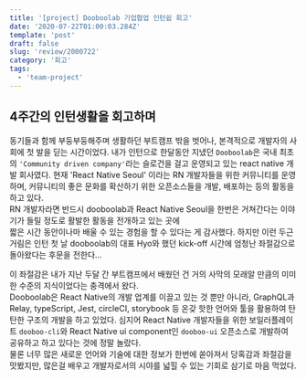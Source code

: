 ```yaml
---
title: '[project] Dooboolab 기업협업 인턴쉽 회고'
date: '2020-07-22T01:00:03.284Z'
template: 'post'
draft: false
slug: 'review/2000722'
category: '회고'
tags:
  - 'team-project'
---
```


## 4주간의 인턴생활을 회고하며

동기들과 함께 부둥부둥해주며 생활하던 부트캠프 밖을 벗어나, 본격적으로 개발자의 사회에 첫 발을 딛는 시간이었다.
내가 인턴으로 한달동안 지냈던 `Dooboolab`은 국내 최초의 `'Community driven company'`라는 슬로건을 걸고 운영되고 있는 react native 개발 회사였다. 현재 'React Native Seoul' 이라는 RN 개발자들을 위한 커뮤니티를 운영하며, 커뮤니티의 좋은 문화를 확산하기 위한 오픈소스들을 개발, 배포하는 등의 활동을 하고 있다.  
RN 개발자라면 반드시 dooboolab과 React Native Seoul을 한번은 거쳐간다는 이야기가 들릴 정도로 활발한 활동을 전개하고 있는 곳에  
짧은 시간 동안이나마 배울 수 있는 경험을 할 수 있다는 게 감사했다. 하지만 이런 두근거림은 인턴 첫 날 dooboolab의 대표 Hyo와 했던 kick-off 시간에 엄청난 좌절감으로 돌아왔다는 후문을 전한다...

이 좌절감은 내가 지난 두달 간 부트캠프에서 배웠던 건 거의 사막의 모래알 만큼의 미미한 수준의 지식이었다는 충격에서 왔다.  
Dooboolab은 React Native의 개발 업계를 이끌고 있는 것 뿐만 아니라, GraphQL과 Relay, typeScript, Jest, circleCI, storybook 등 온갖 핫한 언어와 툴을 활용하여 탄탄한 구조의 개발을 하고 있었다. 심지어 React Native 개발자들을 위한 보일러플레이트 `dooboo-cli`와 React Native ui component인 `dooboo-ui` 오픈소스로 개발하여 공유하고 하고 있다는 것에 정말 놀랐다.  
물론 너무 많은 새로운 언어와 기술에 대한 정보가 한번에 쏟아져서 당혹감과 좌절감을 맛봤지만, 많은걸 배우고 개발자로서의 시야를 넓힐 수 있는 기회로 삼기로 마음 먹었다.
